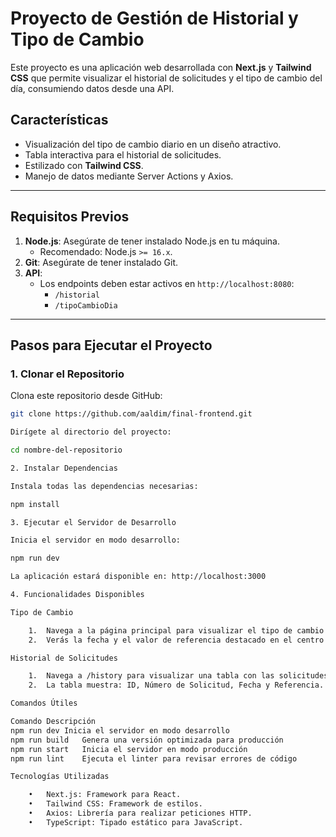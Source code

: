 # Proyecto de Gestión de Historial y Tipo de Cambio

Este proyecto es una aplicación web desarrollada con **Next.js** y **Tailwind CSS** que permite visualizar el historial de solicitudes y el tipo de cambio del día, consumiendo datos desde una API.

## **Características**
- Visualización del tipo de cambio diario en un diseño atractivo.
- Tabla interactiva para el historial de solicitudes.
- Estilizado con **Tailwind CSS**.
- Manejo de datos mediante Server Actions y Axios.

---

## **Requisitos Previos**
1. **Node.js**: Asegúrate de tener instalado Node.js en tu máquina.
   - Recomendado: Node.js `>= 16.x`.
2. **Git**: Asegúrate de tener instalado Git.
3. **API**:
   - Los endpoints deben estar activos en `http://localhost:8080`:
     - `/historial`
     - `/tipoCambioDia`

---

## **Pasos para Ejecutar el Proyecto**

### **1. Clonar el Repositorio**

Clona este repositorio desde GitHub:

```bash
git clone https://github.com/aaldim/final-frontend.git

Dirígete al directorio del proyecto:

cd nombre-del-repositorio

2. Instalar Dependencias

Instala todas las dependencias necesarias:

npm install

3. Ejecutar el Servidor de Desarrollo

Inicia el servidor en modo desarrollo:

npm run dev

La aplicación estará disponible en: http://localhost:3000

4. Funcionalidades Disponibles

Tipo de Cambio

	1.	Navega a la página principal para visualizar el tipo de cambio diario.
	2.	Verás la fecha y el valor de referencia destacado en el centro.

Historial de Solicitudes

	1.	Navega a /history para visualizar una tabla con las solicitudes registradas.
	2.	La tabla muestra: ID, Número de Solicitud, Fecha y Referencia.

Comandos Útiles

Comando	Descripción
npm run dev	Inicia el servidor en modo desarrollo
npm run build	Genera una versión optimizada para producción
npm run start	Inicia el servidor en modo producción
npm run lint	Ejecuta el linter para revisar errores de código

Tecnologías Utilizadas

	•	Next.js: Framework para React.
	•	Tailwind CSS: Framework de estilos.
	•	Axios: Librería para realizar peticiones HTTP.
	•	TypeScript: Tipado estático para JavaScript.